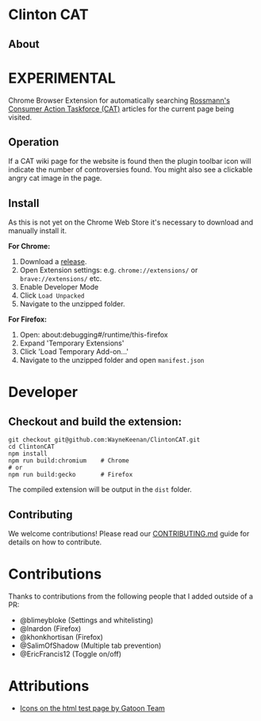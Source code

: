 # Clinton CAT

## About

# EXPERIMENTAL

Chrome Browser Extension for automatically
searching [Rossmann's Consumer Action Taskforce (CAT)](https://wiki.rossmanngroup.com/wiki/Mission_statement) articles
for the current page being visited.

## Operation

If a CAT wiki page for the website is found then the plugin toolbar icon will indicate the number of controversies found.
You might also see a clickable angry cat image in the page.

## Install

As this is not yet on the Chrome Web Store it's necessary to download and manually install it.

**For Chrome:**

1. Download a [release](https://github.com/WayneKeenan/ClintonCAT/releases).
2. Open Extension settings: e.g. `chrome://extensions/`  or `brave://extensions/` etc.
3. Enable Developer Mode
4. Click `Load Unpacked`
5. Navigate to the unzipped folder.


**For Firefox:**

1. Open: about:debugging#/runtime/this-firefox
2. Expand 'Temporary Extensions'
3. Click 'Load Temporary Add-on...'
4. Navigate to the unzipped folder and open `manifest.json`

# Developer

## Checkout and build the extension:

```shell
git checkout git@github.com:WayneKeenan/ClintonCAT.git
cd ClintonCAT
npm install
npm run build:chromium    # Chrome
# or
npm run build:gecko       # Firefox 
```

The compiled extension will be output in the `dist` folder.

## Contributing

We welcome contributions! Please read our [CONTRIBUTING.md](.github/CONTRIBUTING.md) guide for details on how to contribute.

# Contributions

Thanks to contributions from the following people that I added outside of a PR:

- @blimeybloke  (Settings and whitelisting)
- @lnardon (Firefox)
- @khonkhortisan (Firefox)
- @SalimOfShadow (Multiple tab prevention)
- @EricFrancis12 (Toggle on/off)

# Attributions

- [Icons on the html test page by Gatoon Team](https://www.iconarchive.com/show/gartoon-devices-icons-by-gartoon-team.html)

